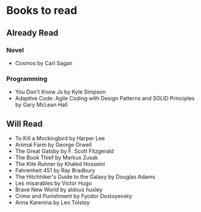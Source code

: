 # Books to read

## Already Read

### Novel

- Cosmos by Carl Sagan

### Programming

- You Don't Know Js by Kyle Simpson
- Adaptive Code: Agile Coding with Design Patterns and SOLID Principles by Gary McLean Hall

## Will Read

- To Kill a Mockingbird by Harper Lee
- Animal Farm by George Orwell
- The Great Gatsby by F. Scott Fitzgerald
- The Book Thief by Markus Zusak
- The Kite Runner by Khaled Hosseini
- Fahrenheit 451 by Ray Bradbury
- The Hitchhiker's Guide to the Galaxy by Douglas Adams
- Les misarables by Victor Hugo
- Brave New World by aldous huxley
- Crime and Punishment by Fyodor Dostoyevsky
- Anna Karenina by Leo Tolstoy
